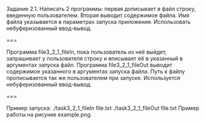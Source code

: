 Задание 2.1. Написать 2 программы: первая
дописывает в файл строку, введенную пользователем. Вторая
выводит содержимое файла. Имя файла указывается в
параметрах запуска приложения. Использовать
небуферизованный ввод-вывод.

===

Программа file3_2_1_fileIn, пока пользователь из неё выйдет, запрашивает у пользователя строку и вписывает
её в указанный в аргументах запуска файл.
Программа file3_2_1_fileOut выводит содержимое указанного в аргументах запуска файла.
Путь к файлу прописывается так же пользователем при запуске.
Используется небуферизованный ввод-вывод.

===

Пример запуска: 
./task3_2_1_fileIn file.txt
./task3_2_1_fileOut file.txt
Пример работы на рисунке example.png.
